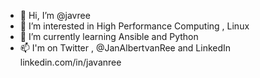 - 👋 Hi, I’m @javree
- 👀 I’m interested in High Performance Computing , Linux
- 🌱 I’m currently learning Ansible and Python
- 📫 I'm on Twitter , @JanAlbertvanRee and LinkedIn linkedin.com/in/javanree
